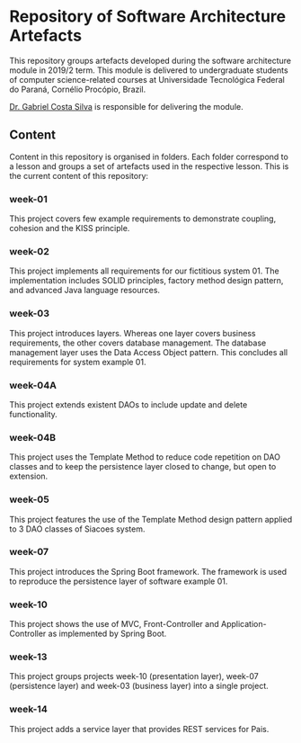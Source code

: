 # Repository of Software Architecture Artefacts

This repository groups artefacts developed during the software architecture module in 2019/2 term. This module is delivered to undergraduate students of computer science-related courses at Universidade Tecnológica Federal do Paraná, Cornélio Procópio, Brazil.  

[Dr. Gabriel Costa Silva](http://gabrielcosta.utfpr.site) is responsible for delivering the module.

## Content

Content in this repository is organised in folders. Each folder correspond to a lesson and groups a set of artefacts used in the respective lesson. This is the current content of this repository:

### week-01
This project covers few example requirements to demonstrate coupling, cohesion and the KISS principle.

### week-02
This project implements all requirements for our fictitious system 01. The implementation includes SOLID principles, factory method design pattern, and advanced Java language resources.

### week-03
This project introduces layers. Whereas one layer covers business requirements, the other covers database management. The database management layer uses the Data Access Object pattern. This concludes all requirements for system example 01.

### week-04A
This project extends existent DAOs to include update and delete functionality.

### week-04B
This project uses the Template Method to reduce code repetition on DAO classes and to keep the persistence layer closed to change, but open to extension.

### week-05
This project features the use of the Template Method design pattern applied to 3 DAO classes of Siacoes system.

### week-07
This project introduces the Spring Boot framework. The framework is used to reproduce the persistence layer of software example 01.

### week-10
This project shows the use of MVC, Front-Controller and Application-Controller as implemented by Spring Boot. 

### week-13
This project groups projects week-10 (presentation layer), week-07 (persistence layer) and week-03 (business layer) into a single project.

### week-14
This project adds a service layer that provides REST services for Pais.